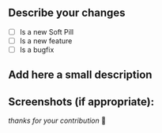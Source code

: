 ## Describe your changes

- [ ] Is a new Soft Pill
- [ ] Is a new feature
- [ ] Is a bugfix

## Add here a small description


## Screenshots (if appropriate):



_thanks for your contribution_ 💯
